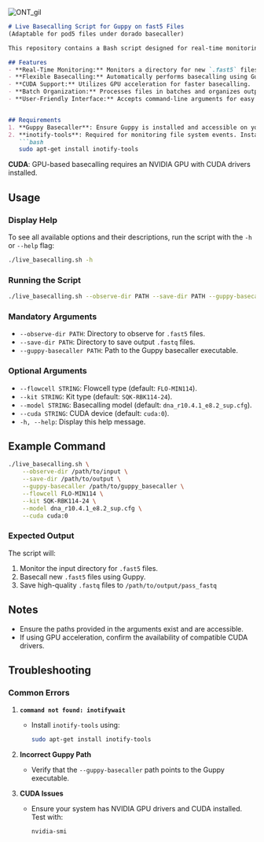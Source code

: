 ![ONT_gil](https://github.com/user-attachments/assets/40207d42-d75c-43ce-b34b-292de3edacbe)

```markdown
# Live Basecalling Script for Guppy on fast5 Files
(Adaptable for pod5 files under dorado basecaller)

This repository contains a Bash script designed for real-time monitoring and basecalling of Nanopore `.fast5` files using Guppy. The script leverages `inotifywait` to observe a specified directory for new `.fast5` files, processes them using Guppy for super-accuracy basecalling, and saves the resulting `.fastq` files to a designated output directory.

## Features
- **Real-Time Monitoring:** Monitors a directory for new `.fast5` files.
- **Flexible Basecalling:** Automatically performs basecalling using Guppy with configurable flowcell, kit, and model parameters.
- **CUDA Support:** Utilizes GPU acceleration for faster basecalling.
- **Batch Organization:** Processes files in batches and organizes output files into a single location.
- **User-Friendly Interface:** Accepts command-line arguments for easy customization, including a `-h` option to display help.


## Requirements
1. **Guppy Basecaller**: Ensure Guppy is installed and accessible on your system.
2. **inotify-tools**: Required for monitoring file system events. Install with:
   ```bash
   sudo apt-get install inotify-tools
   ```

**CUDA**: GPU-based basecalling requires an NVIDIA GPU with CUDA drivers installed.


## Usage
### Display Help
To see all available options and their descriptions, run the script with the `-h` or `--help` flag:

```bash
./live_basecalling.sh -h
```

### Running the Script
```bash
./live_basecalling.sh --observe-dir PATH --save-dir PATH --guppy-basecaller PATH [OPTIONS]
```

### Mandatory Arguments
- `--observe-dir PATH`: Directory to observe for `.fast5` files.
- `--save-dir PATH`: Directory to save output `.fastq` files.
- `--guppy-basecaller PATH`: Path to the Guppy basecaller executable.

### Optional Arguments
- `--flowcell STRING`: Flowcell type (default: `FLO-MIN114`).
- `--kit STRING`: Kit type (default: `SQK-RBK114-24`).
- `--model STRING`: Basecalling model (default: `dna_r10.4.1_e8.2_sup.cfg`).
- `--cuda STRING`: CUDA device (default: `cuda:0`).
- `-h, --help`: Display this help message.

## Example Command
```bash
./live_basecalling.sh \
    --observe-dir /path/to/input \
    --save-dir /path/to/output \
    --guppy-basecaller /path/to/guppy_basecaller \
    --flowcell FLO-MIN114 \
    --kit SQK-RBK114-24 \
    --model dna_r10.4.1_e8.2_sup.cfg \
    --cuda cuda:0
```

### Expected Output
The script will:
1. Monitor the input directory for `.fast5` files.
2. Basecall new `.fast5` files using Guppy.
3. Save high-quality `.fastq` files to `/path/to/output/pass_fastq`

## Notes
- Ensure the paths provided in the arguments exist and are accessible.
- If using GPU acceleration, confirm the availability of compatible CUDA drivers.


## Troubleshooting
### Common Errors
1. **`command not found: inotifywait`**
   - Install `inotify-tools` using:
     ```bash
     sudo apt-get install inotify-tools
     ```

2. **Incorrect Guppy Path**
   - Verify that the `--guppy-basecaller` path points to the Guppy executable.

3. **CUDA Issues**
   - Ensure your system has NVIDIA GPU drivers and CUDA installed. Test with:
     ```bash
     nvidia-smi
     ```
